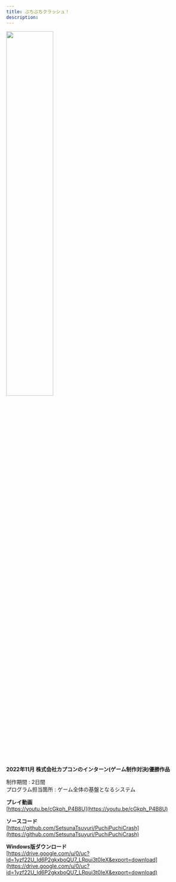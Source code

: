 ```yaml
---
title: ぷちぷちクラッシュ！
description: 
---
```


<img src="images/puchi_puchi_crash.jpg" width="50%">

**2022年11月 株式会社カプコンのインターン(ゲーム制作対決)優勝作品**

制作期間 : 2日間  
プログラム担当箇所 : ゲーム全体の基盤となるシステム

**プレイ動画**  
[https://youtu.be/cGkph_P4B8U](https://youtu.be/cGkph_P4B8U)

**ソースコード**  
[https://github.com/SetsunaTsuyuri/PuchiPuchiCrash](https://github.com/SetsunaTsuyuri/PuchiPuchiCrash)

**Windows版ダウンロード**  
[https://drive.google.com/u/0/uc?id=1yzf22U_Id6P2gkxboQU7_LRpui3t0IeX&export=download](https://drive.google.com/u/0/uc?id=1yzf22U_Id6P2gkxboQU7_LRpui3t0IeX&export=download)